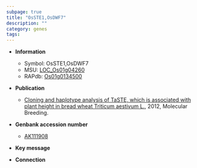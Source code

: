 ```yaml
---
subpage: true
title: "OsSTE1,OsDWF7"
description: ""
category: genes
tags: 
---
```


* **Information**  
    + Symbol: OsSTE1,OsDWF7  
    + MSU: [LOC_Os01g04260](http://rice.plantbiology.msu.edu/cgi-bin/ORF_infopage.cgi?orf=LOC_Os01g04260)  
    + RAPdb: [Os01g0134500](http://rapdb.dna.affrc.go.jp/viewer/gbrowse_details/irgsp1?name=Os01g0134500)  

* **Publication**  
    + [Cloning and haplotype analysis of TaSTE, which is associated with plant height in bread wheat Triticum aestivum L.](http://www.ncbi.nlm.nih.gov/pubmed?term=Cloning+and+haplotype+analysis+of+TaSTE,+which+is+associated+with+plant+height+in+bread+wheat+Triticum+aestivum+L.%5BTitle%5D), 2012, Molecular Breeding.

* **Genbank accession number**  
    + [AK111908](http://www.ncbi.nlm.nih.gov/nuccore/AK111908)

* **Key message**  

* **Connection**  



